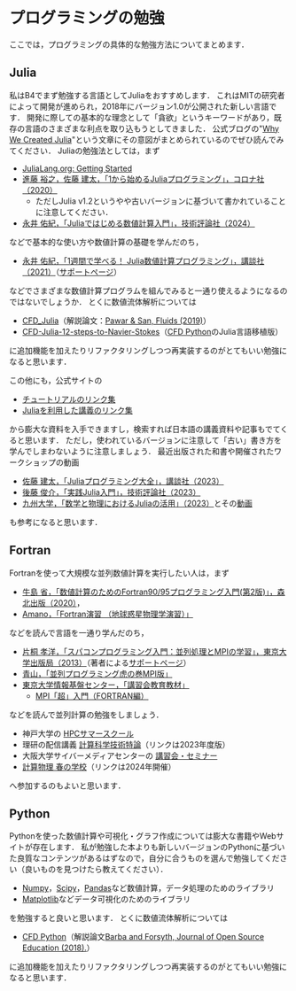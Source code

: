 # プログラミングの勉強

ここでは，プログラミングの具体的な勉強方法についてまとめます．

<!--
目次：

- [プログラミングの勉強](#プログラミングの勉強)
  - [Julia](#julia)
  - [Fortran](#fortran)
  - [Python](#python)
 -->

## Julia

私はB4でまず勉強する言語としてJuliaをおすすめします．
これはMITの研究者によって開発が進められ，2018年にバージョン1.0が公開された新しい言語です．
開発に際しての基本的な理念として「貪欲」というキーワードがあり，既存の言語のさまざまな利点を取り込もうとしてきました．
公式ブログの"[Why We Created Julia](https://julialang.org/blog/2012/02/why-we-created-julia/)"という文章にその意図がまとめられているのでぜひ読んでみてください．
Juliaの勉強法としては，まず

- [JuliaLang.org: Getting Started](https://docs.julialang.org/en/v1/manual/getting-started/)
- [進藤 裕之，佐藤 建太，「1から始めるJuliaプログラミング」，コロナ社（2020）](https://www.coronasha.co.jp/np/isbn/9784339029055/)
  - ただしJulia v1.2というやや古いバージョンに基づいて書かれていることに注意してください．
- [永井 佑紀，「Juliaではじめる数値計算入門」，技術評論社（2024）](https://gihyo.jp/book/2024/978-4-297-14128-8)

などで基本的な使い方や数値計算の基礎を学んだのち，

- [永井 佑紀，「1週間で学べる！ Julia数値計算プログラミング」，講談社（2021）](https://www.kspub.co.jp/book/detail/5282823.html)（[サポートページ](https://cometscome.github.io/YukiNagai/ja/books/greenjulia/)）
<!--
- [小高 知宏「Juliaによる数値計算とシミュレーション」，オーム社（2023）](https://www.ohmsha.co.jp/book/9784274230493/)
 -->

などでさまざまな数値計算プログラムを組んでみると一通り使えるようになるのではないでしょうか．
とくに数値流体解析については

- [CFD_Julia](https://github.com/surajp92/CFD_Julia)（解説論文：[Pawar & San, Fluids (2019)](https://doi.org/10.3390/fluids4030159)）
- [CFD-Julia-12-steps-to-Navier-Stokes](https://github.com/Wallace-dyfq/CFD-Julia-12-steps--o-Navier-Stokes-Equations)（[CFD Python](https://github.com/barbagroup/CFDPython)のJulia言語移植版）

に追加機能を加えたりリファクタリングしつつ再実装するのがとてもいい勉強になると思います．

この他にも，公式サイトの

- [チュートリアルのリンク集](https://julialang.org/learning/tutorials/)
- [Juliaを利用した講義のリンク集](https://julialang.org/learning/classes/)

から膨大な資料を入手できますし，検索すれば日本語の講義資料や記事もでてくると思います．
ただし，使われているバージョンに注意して「古い」書き方を学んでしまわないように注意しましょう．
最近出版された和書や開催されたワークショップの動画

- [佐藤 建太，「Juliaプログラミング大全」，講談社（2023）](https://www.kspub.co.jp/book/detail/5318195.html)
- [後藤 俊介，「実践Julia入門」，技術評論社（2023）](https://gihyo.jp/book/2023/978-4-297-13350-4)
- [九州大学，「数学と物理におけるJuliaの活用」（2023）](https://joint.imi.kyushu-u.ac.jp/post-14811/)とその[動画](https://joint.imi.kyushu-u.ac.jp/post-9030/)
<!--
- 降籏 [数値計算法基礎 (2023)](http://www.cas.cmc.osaka-u.ac.jp/~paoon/Lectures/2023-8Semester-NA-basic/)
- Hiroi [お気楽 Julia プログラミング超入門](http://www.nct9.ne.jp/m_hiroi/light/julia.html)
 -->

も参考になると思います．

## Fortran

Fortranを使って大規模な並列数値計算を実行したい人は，まず

- [牛島 省，「数値計算のためのFortran90/95プログラミング入門(第2版)」，森北出版（2020）](https://www.morikita.co.jp/books/mid/084722)，
  <!-- - 演習問題の解答・解説書もあるそうです． -->
- [Amano，「Fortran演習 （地球惑星物理学演習）」](https://amanotk.github.io/fortran-resume-public/index.html)

などを読んで言語を一通り学んだのち，

- [片桐 孝洋，「スパコンプログラミング入門：並列処理とMPIの学習」，東京大学出版局（2013）](https://www.utp.or.jp/book/b306506.html)（著者による[サポートページ](http://abc-lib.org/TodaiSuppankai/index.html)）
- [青山，「並列プログラミング虎の巻MPI版」](https://www.hpci-office.jp/documents/HPC_Programming_Seminar/mpi-all_20160801_20181206.pdf)
- [東京大学情報基盤センター，「講習会教育教材」](https://www.cc.u-tokyo.ac.jp/events/lectures/materials/)
  - [MPI「超」入門（FORTRAN編）](https://www.cc.u-tokyo.ac.jp/events/lectures/13/MPIprogf.pdf)
<!--
- [MPIリファレンス](http://www.cv.titech.ac.jp/~hiro-lab/study/mpi_reference/index.html)
- JAMSTEC [Fortran90講座](https://www.jamstec.go.jp/es/jp/simschool/f90learning/index.html)の7章
 -->

などを読んで並列計算の勉強をしましょう．

- 神戸大学の [HPCサマースクール](http://www.eccse.kobe-u.ac.jp/simulation_school/)
- 理研の配信講義 [計算科学技術特論](https://www.r-ccs.riken.jp/outreach/schools/20230413-1/)（リンクは2023年度版）
- 大阪大学サイバーメディアセンターの [講習会・セミナー](http://www.hpc.cmc.osaka-u.ac.jp/lecture_event/)
- [計算物理 春の学校](https://compphysspringschool2024.github.io/homepage2024/)（リンクは2024年開催）

へ参加するのもよいと思います．

## Python

Pythonを使った数値計算や可視化・グラフ作成については膨大な書籍やWebサイトが存在します．
私が勉強した本よりも新しいバージョンのPythonに基づいた良質なコンテンツがあるはずなので，自分に合うものを選んで勉強してください（良いものを見つけたら教えてください）．

- [Numpy](https://numpy.org/ja/)，[Scipy](https://scipy.org/)，[Pandas](https://pandas.pydata.org/)など数値計算，データ処理のためのライブラリ
- [Matplotlib](https://matplotlib.org/)などデータ可視化のためのライブラリ

を勉強すると良いと思います．
とくに数値流体解析については

- [CFD Python](https://github.com/barbagroup/CFDPython)（解説論文[Barba and Forsyth, Journal of Open Source Education (2018).](https://doi.org/10.21105/jose.00021)）

に追加機能を加えたりリファクタリングしつつ再実装するのがとてもいい勉強になると思います．

<!--
- 中久喜「科学技術計算のためのPython入門 ――開発基礎、必須ライブラリ、高速化」，技術評論社（2016）
-->

